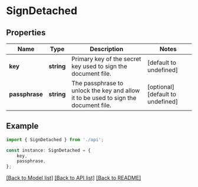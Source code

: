 # SignDetached


## Properties

Name | Type | Description | Notes
------------ | ------------- | ------------- | -------------
**key** | **string** | Primary key of the secret key used to sign the document file. | [default to undefined]
**passphrase** | **string** | The passphrase to unlock the key and allow it to be used to sign the document file. | [optional] [default to undefined]

## Example

```typescript
import { SignDetached } from './api';

const instance: SignDetached = {
    key,
    passphrase,
};
```

[[Back to Model list]](../README.md#documentation-for-models) [[Back to API list]](../README.md#documentation-for-api-endpoints) [[Back to README]](../README.md)
